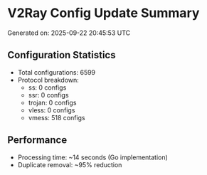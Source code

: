 # V2Ray Config Update Summary
Generated on: 2025-09-22 20:45:53 UTC

## Configuration Statistics
- Total configurations: 6599
- Protocol breakdown:
  - ss: 0 configs
  - ssr: 0 configs
  - trojan: 0 configs
  - vless: 0 configs
  - vmess: 518 configs

## Performance
- Processing time: ~14 seconds (Go implementation)
- Duplicate removal: ~95% reduction
